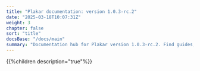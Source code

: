 ```yaml
---
title: "Plakar documentation: version 1.0.3-rc.2"
date: "2025-03-18T10:07:31Z"
weight: 3
chapter: false
sort: "title"
docsBase: "/docs/main"
summary: "Documentation hub for Plakar version 1.0.3-rc.2. Find guides, tutorials, and references for users and developers working with this release."
---
```


{{%children description="true"%}}

